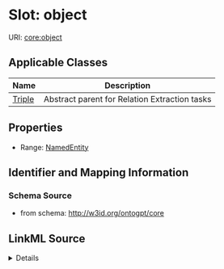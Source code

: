 # Slot: object

URI: [core:object](http://w3id.org/ontogpt/core/object)



<!-- no inheritance hierarchy -->




## Applicable Classes

| Name | Description |
| --- | --- |
[Triple](Triple.md) | Abstract parent for Relation Extraction tasks






## Properties

* Range: [NamedEntity](NamedEntity.md)







## Identifier and Mapping Information







### Schema Source


* from schema: http://w3id.org/ontogpt/core




## LinkML Source

<details>
```yaml
name: object
from_schema: http://w3id.org/ontogpt/core
rank: 1000
alias: object
owner: Triple
domain_of:
- Triple
range: NamedEntity

```
</details>
